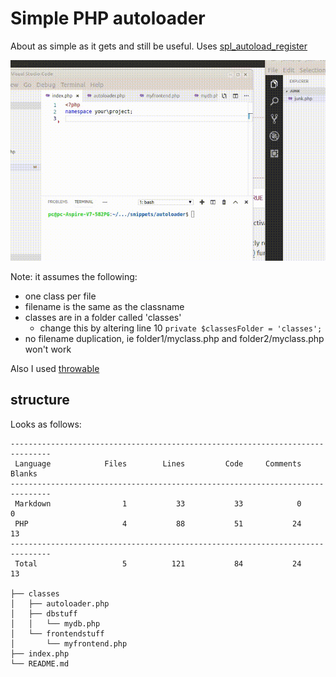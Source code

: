 # Simple PHP autoloader

About as simple as it gets and still be useful. Uses [spl_autoload_register
](https://www.php.net/manual/en/function.spl-autoload-register.php)

![](demo.gif)

Note: it assumes the following:

* one class per file
* filename is the same as the classname
* classes are in a folder called 'classes'
  * change this by altering line 10 `private $classesFolder = 'classes';`
* no filename duplication, ie folder1/myclass.php and folder2/myclass.php won't work

Also I used [throwable]()

## structure

Looks as follows:
```
-------------------------------------------------------------------------------
 Language            Files        Lines         Code     Comments       Blanks
-------------------------------------------------------------------------------
 Markdown                1           33           33            0            0
 PHP                     4           88           51           24           13
-------------------------------------------------------------------------------
 Total                   5          121           84           24           13

├── classes
│   ├── autoloader.php
│   ├── dbstuff
│   │   └── mydb.php
│   └── frontendstuff
│       └── myfrontend.php
├── index.php
└── README.md
```